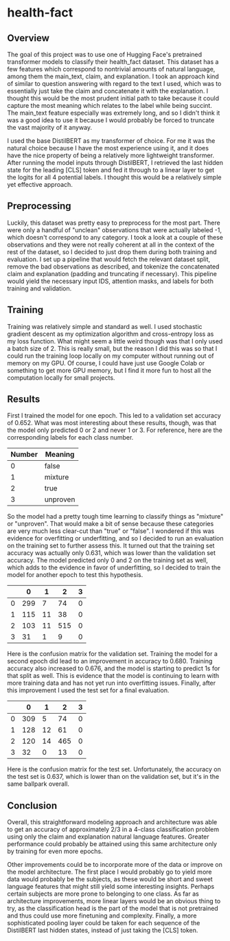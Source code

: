 # health-fact

## Overview

The goal of this project was to use one of Hugging Face's pretrained transformer models to classify their health_fact dataset. This dataset has a few features which correspond
to nontrivial amounts of natural language, among them the main_text, claim, and explanation. I took an approach kind of similar to question answering with regard to the text
I used, which was to essentially just take the claim and concatenate it with the explanation. I thought this would be the most prudent initial path to take because it could
capture the most meaning which relates to the label while being succint. The main_text feature especially was extremely long, and so I didn't think it was a good idea to use it
because I would probably be forced to truncate the vast majority of it anyway.

I used the base DistilBERT as my transformer of choice. For me it was the natural choice because I have the most experience using it, and it does have the nice property of
being a relatively more lightweight transformer. After running the model inputs through DistilBERT, I retrieved the last hidden state for the leading [CLS] token and fed it
through to a linear layer to get the logits for all 4 potential labels. I thought this would be a relatively simple yet effective approach.

## Preprocessing

Luckily, this dataset was pretty easy to preprocess for the most part. There were only a handful of "unclean" observations that were actually labeled -1, which doesn't 
correspond to any category. I took a look at a couple of these observations and they were not really coherent at all in the context of the rest of the dataset, so I decided to 
just drop them during both training and evaluation. I set up a pipeline that would fetch the relevant dataset split, remove the bad observations as described, and tokenize the 
concatenated claim and explanation (padding and truncating if necessary). This pipeline would yield the necessary input IDS, attention masks, and labels for both training and
validation.

## Training

Training was relatively simple and standard as well. I used stochastic gradient descent as my optimization algorithm and cross-entropy loss as my loss function. What might seem
a little weird though was that I only used a batch size of 2. This is really small, but the reason I did this was so that I could run the training loop locally on my computer
without running out of memory on my GPU. Of course, I could have just use Google Colab or something to get more GPU memory, but I find it more fun to host all the computation
locally for small projects.

## Results

First I trained the model for one epoch. This led to a validation set accuracy of 0.652. What was most interesting about these results, though, was that the model only
predicted 0 or 2 and never 1 or 3. For reference, here are the corresponding labels for each class number.

| Number | Meaning |
|--------|---------|
| 0      | false   |
| 1      | mixture |
| 2      | true    |
| 3      | unproven|

So the model had a pretty tough time learning to classify things as "mixture" or "unproven". That would make a bit of sense because these categories are very much less clear-cut
than "true" or "false". I wondered if this was evidence for overfitting or underfitting, and so I decided to run an evaluation on the training set to further assess this. It
turned out that the training set accuracy was actually only 0.631, which was lower than the validation set accuracy. The model predicted only 0 and 2 on the training set as 
well, which adds to the evidence in favor of underfitting, so I decided to train the model for another epoch to test this hypothesis.

|   | 0    | 1  | 2    | 3 |
|---|------|----|------|---|
| 0 | 299  | 7  | 74   | 0 |
| 1 | 115  | 11 | 38   | 0 |
| 2 | 103  | 11 | 515  | 0 |
| 3 | 31   | 1  | 9    | 0 |

Here is the confusion matrix for the validation set. Training the model for a second epoch did lead to an improvement in accuracy to 0.680. Training accuracy also increased to 
0.676, and the model is starting to predict 1s for that split as well. This is evidence that the model is continuing to learn with more training data and has not yet run into 
overfitting issues. Finally, after this improvement I used the test set for a final evaluation.

|   | 0    | 1  | 2    | 3 |
|---|------|----|------|---|
| 0 | 309  | 5  | 74   | 0 |
| 1 | 128  | 12 | 61   | 0 |
| 2 | 120  | 14 | 465  | 0 |
| 3 | 32   | 0  | 13   | 0 |

Here is the confusion matrix for the test set. Unfortunately, the accuracy on the test set is 0.637, which is lower than on the validation set, but it's in the same ballpark 
overall.

## Conclusion

Overall, this straightforward modeling approach and architecture was able to get an accuracy of approximately 2/3 in a 4-class classification problem using only the claim and 
explanation natural language features. Greater performance could probably be attained using this same architecture only by training for even more epochs.

Other improvements could be to incorporate more of the data or improve on the model architecture. The first place I would probably go to yield more data would probably be the
subjects, as these would be short and sweet language features that might still yield some interesting insights. Perhaps certain subjects are more prone to belonging to one
class. As far as architecture improvements, more linear layers would be an obvious thing to try, as the classification head is the part of the model that is not pretrained and
thus could use more finetuning and complexity. Finally, a more sophisticated pooling layer could be taken for each sequence of the DistilBERT last hidden states, instead of just 
taking the [CLS] token.
